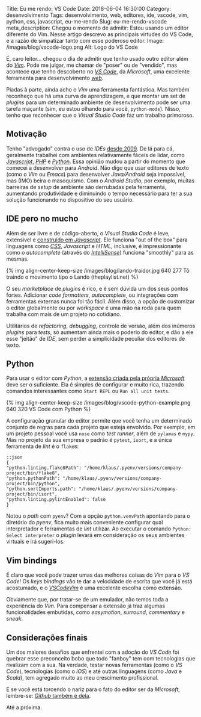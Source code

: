Title: Eu me rendo: VS Code
Date: 2018-06-04 16:30:00
Category: desenvolvimento
Tags: desenvolvimento, web, editores, ide, vscode, vim, python, css, javascript, eu-me-rendo
Slug: eu-me-rendo-vscode
meta_description: Chegou o momento de admitir: Estou usando um editor diferente do Vim. Nesse artigo descrevo as principais virtudes do VS Code, e a razão de simpatizar tanto com esse poderoso editor.
Image: /images/blog/vscode-logo.png
Alt: Logo do VS Code

É, caro leitor... chegou o dia de admitir que tenho usado outro editor
além do [_Vim_]({tag}vim "Leia mais sobre o melhor editor do universo"). Pode
me julgar, me chamar de "poser" ou de "vendido", mas acontece que tenho descoberto no
[_VS Code_](https://code.visualstudio.com/ "Conheça o VS Code"), da _Microsoft_,
uma excelente ferramenta para desenvolvimento [_web_]({tag}web "Leia mais sobre web").

<!-- PELICAN_END_SUMMARY -->

Piadas à parte, ainda acho o _Vim_ uma ferramenta fantástica. Mas também
reconheço que há uma curva de aprendizagem, e que montar um set de _plugins_ para
um determinado ambiente de desenvolvimento pode ser uma tarefa maçante (sim,
eu estou olhando para você, `python-mode`). Nisso, tenho que reconhecer
que o _Visual Studio Code_ faz um trabalho primoroso.

## Motivação

Tenho "advogado" contra o uso de _IDEs_ [desde 2009](https://www.profissionaisti.com.br/2009/01/produtividade-x-programacao-voce-realmente-precisa-de-uma-ide/ "Produtividade x Programação: Você realmente precisa de uma IDE?").
De lá para cá, geralmente trabalhei com ambientes relativamente fáceis de lidar, como
[_Javascript_]({tag}javascript "Leia mais sobre Javascript"),
[_PHP_]({tag}php "Leia mais sobre PHP") e [_Python_]({tag}python "Leia mais sobre Python").
Essa opinião mudou a partir do momento que comecei a desenvolver para _Android_. Não digo
que usar editores de texto (como o _Vim_ ou _Emacs_) para desenvolver _Java/Android_ seja
impossível, mas (IMO) beira o masoquismo. Com o _Android Studio_, por exemplo, muitas barreiras
de _setup_ de ambiente são derrubadas pela ferramenta, aumentando produtividade e diminuindo
o tempo necessário para ter a sua solução funcionando no dispositivo do seu usuário.

## IDE pero no mucho

Além de ser livre e de código-aberto, o _Visual Studio Code_ é leve, extensível e [construído
em _Javascript_](https://github.com/Microsoft/vscode "Veja o repositório do vscode no Github"). Ele funciona "out of the box" para linguagens como [_CSS_]({tag}css "Leia mais sobre CSS"), _Javascript_ e _HTML_,
inclusive, é impressionante como o _autocomplete_ (através do
[_IntelliSense_](https://code.visualstudio.com/docs/editor/intellisense "Leia mais sobre o IntelliSense")) funciona
"smoothly" para as mesmas.

{% img align-center-keep-size /images/blog/lando-traidor.jpg 640 277 Tô traindo o movimento tipo o Lando (theplaylist.net) %}

O seu _marketplace_ de _plugins_ é rico, e é sem dúvida um dos seus
pontos fortes. Adicionar _code formatters_, _autocomplete_, ou integrações com ferramentas
externas nunca foi tão fácil. Além disso, a opção de customizar o editor
globalmente ou por _workspace_ é uma mão na roda para quem trabalha com mais de um projeto no cotidiano.

Utilitários de _refactoring_, _debugging_, controle de versão, além dos inúmeros _plugins_ para _tests_, só aumentam
ainda mais o poderio do editor, e dão a ele esse "jeitão" de _IDE_, sem perder
a simplicidade peculiar dos editores de texto.

## Python

Para usar o editor com _Python_, a [extensão criada pela própria _Microsoft_](https://marketplace.visualstudio.com/items?itemName=ms-python.python "Python for VS Code")
deve ser o suficiente. Ela é simples de configurar e muito rica, trazendo comandos interessantes como
`Start REPL` ou `Run all unit tests`.

{% img align-center-keep-size /images/blog/vscode-python-example.png 640 320 VS Code com Python %}

A configuração granular do editor permite que você tenha um determinado conjunto de regras para
cada projeto que esteja envolvido. Por exemplo, em um projeto pessoal você usa `nose` como
_test runner_, além de `pylamas` e `mypy`. Mas no projeto da sua empresa o padrão é
`pytest`, `isort`, e a única ferramenta de _lint_ é o `flake8`:

    ::json
    {
    "python.linting.flake8Path": "/home/klaus/.pyenv/versions/company-project/bin/flake8",
    "python.pythonPath": "/home/klaus/.pyenv/versions/company-project/bin/python",
    "python.sortImports.path": "/home/klaus/.pyenv/versions/company-project/bin/isort",
    "python.linting.pylintEnabled": false
    }

Notou o _path_ com `pyenv`? Com a opção `python.venvPath` apontando para o diretório do _pyenv_,
fica muito mais conveniente configurar qual interpretador e ferramentas de _lint_ utilizar. Ao
executar o comando `Python: Select interpreter` o _plugin_ levará em consideração os seus
ambientes virtuais e irá sugerí-los.

## Vim bindings

É claro que você pode trazer umas das melhores coisas do _Vim_ para o _VS Code_! Os _keys bindings_
vão te dar a velocidade de escrita que você já está acostumado, e o [_VSCodeVim_](https://marketplace.visualstudio.com/items?itemName=vscodevim.vim "Vim emulation for Visual Studio Code") é uma excelente escolha como extensão.

Obviamente que, por tratar-se de um emulador, não temos toda a experiência do _Vim_. Para compensar a extensão já traz
algumas funcionalidades embutidas, como _easymotion_, _surround_, _commentary_ e _sneak_.

## Considerações finais

Um dos maiores desafios que enfrentei com a adoção do _VS Code_ foi quebrar esse preconceito
bobo que todo "fanboy" tem com tecnologias que rivalizam com a sua. Na verdade, testar novas
ferramentas (como o _VS Code_), tecnologias (como o _iOS_) e até outras linguagens (como _Java_ e _Scala_),
tem agregado muito ao meu crescimento profissional.

E se você está torcendo o nariz para o fato do editor ser da _Microsoft_, lembre-se:
[_Github_ também é dela](https://g1.globo.com/economia/tecnologia/noticia/microsoft-compra-github-por-us-75-bilhoes.ghtml "Microsoft compra GitHub por US$ 7,5 bilhões e anuncia mudanças").

Até a próxima.
